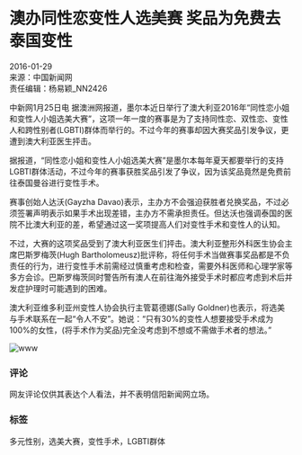 # 澳办同性恋变性人选美赛 奖品为免费去泰国变性

2016-01-29  
来源：中国新闻网  
责任编辑：杨易颖_NN2426  

中新网1月25日电 据澳洲网报道，墨尔本近日举行了澳大利亚2016年“同性恋小姐和变性人小姐选美大赛”，这项一年一度的赛事是为了支持同性恋、双性恋、变性人和跨性别者(LGBTI)群体而举行的。不过今年的赛事却因大赛奖品引发争议，更遭到澳大利亚医生抨击。

据报道，“同性恋小姐和变性人小姐选美大赛”是墨尔本每年夏天都要举行的支持LGBTI群体活动，不过今年的赛事获胜奖品引发了争议，因为该奖品竟然是免费前往泰国曼谷进行变性手术。

赛事创始人达沃(Gayzha Davao)表示，主办方不会强迫获胜者兑换奖品，不过必须签署声明表示如果手术出现差错，主办方不需承担责任。但达沃也强调泰国的医院不比澳大利亚的差，希望通过这一奖项提高人们对变性手术和变性人的认知。

不过，大赛的这项奖品受到了澳大利亚医生们抨击。澳大利亚整形外科医生协会主席巴斯罗梅茨(Hugh Bartholomeusz)批评称，将任何手术当做赛事奖品都是不负责任的行为，进行变性手术前需经过慎重考虑和检查，需要外科医师和心理学家等多方会诊。巴斯罗梅茨同时警告所有澳人在前往海外接受手术时都应考虑到术后并发症护理时可能遇到的困难。

澳大利亚维多利亚州变性人协会执行主管葛德娜(Sally Goldner)也表示，将选美与手术联系在一起“令人不安”。她说：“只有30%的变性人想要接受手术成为100%的女性，(将手术作为奖品)完全没考虑到不想或不需做手术者的想法。”

![www](http://img1.cache.www.com/cnews/css13/img/end_news.png)

### 评论

网友评论仅供其表达个人看法，并不表明信阳新闻网立场。

### 标签
多元性别，选美大赛，变性手术，LGBTI群体